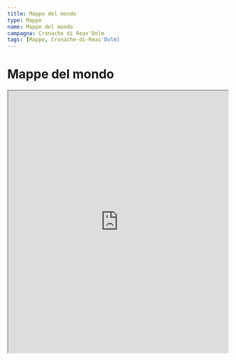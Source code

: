 ```yaml
---
title: Mappe del mondo 
type: Mappe
name: Mappe del mondo
campagna: Cronache di Reas'Dolm
tags: [Mappe, Cronache-di-Reas'Dolm]
---
```


# Mappe del mondo

<iframe src="https://azgaar.github.io/Fantasy-Map-Generator/?maplink=https://dl.dropboxusercontent.com/1/view/q9sygnow4rz5ch3/Aurepo%202022-11-19-17-30.map?dl=0" style="width: 100%; height: 600px" allowfullscreen="" loading="lazy" referrerpolicy="no-referrer-when-downgrade"></iframe>